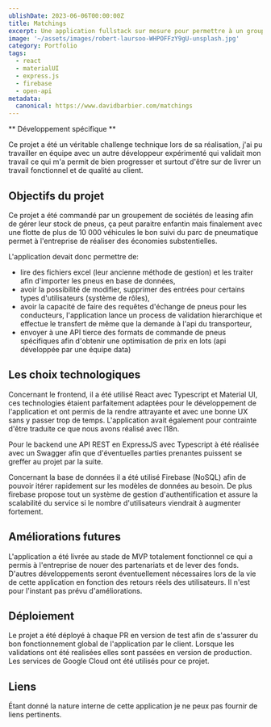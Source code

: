 ```yaml
---
ublishDate: 2023-06-06T00:00:00Z
title: Matchings
excerpt: Une application fullstack sur mesure pour permettre à un groupement de sociétés de gérer leurs stocks de pneus 
image: '~/assets/images/robert-laursoo-WHPOFFzY9gU-unsplash.jpg'
category: Portfolio
tags:
  - react
  - materialUI
  - express.js
  - firebase
  - open-api
metadata:
  canonical: https://www.davidbarbier.com/matchings
---
```


** Développement spécifique **

Ce projet a été un véritable challenge technique lors de sa réalisation, j'ai pu travailler en équipe avec un autre développeur expérimenté qui validait mon travail ce qui m'a permit de bien progresser et surtout d'être sur de livrer un travail fonctionnel et de qualité au client. 

## Objectifs du projet

Ce projet a été commandé par un groupement de sociétés de leasing afin de gérer leur stock de pneus, ça peut paraitre enfantin mais finalement avec une flotte de plus de 10 000 véhicules le bon suivi du parc de pneumatique permet à l'entreprise de réaliser des économies substentielles. 

L'application devait donc permettre de: 
- lire des fichiers excel (leur ancienne méthode de gestion) et les traiter afin d'importer les pneus en base de données,
- avoir la possibilité de modifier, supprimer des entrées pour certains types d'utilisateurs (système de rôles),
- avoir la capacité de faire des requêtes d'échange de pneus pour les conducteurs, l'application lance un process de validation hierarchique et effectue le transfert de même que la demande à l'api du transporteur,
- envoyer à une API tierce des formats de commande de pneus spécifiques afin d'obtenir une optimisation de prix en lots (api développée par une équipe data)

## Les choix technologiques

Concernant le frontend, il a été utilisé React avec Typescript et Material UI, ces technologies étaient parfaitement adaptées pour le développement de l'application et ont permis de la rendre attrayante et avec une bonne UX sans y passer trop de temps. L'application avait également pour contrainte d'être traduite ce que nous avons réalisé avec I18n.

Pour le backend une API REST en ExpressJS avec Typescript à été réalisée avec un Swagger afin que d'éventuelles parties prenantes puissent se greffer au projet par la suite. 

Concernant la base de données il a été utilisé Firebase (NoSQL) afin de pouvoir itérer rapidement sur les modèles de données au besoin. De plus firebase propose tout un système de gestion d'authentification et assure la scalabilité du service si le nombre d'utilisateurs viendrait à augmenter fortement.

## Améliorations futures

L'application a été livrée au stade de MVP totalement fonctionnel ce qui a permis à l'entreprise de nouer des partenariats et de lever des fonds. 
D'autres développements seront éventuellement nécessaires lors de la vie de cette application en fonction des retours réels des utilisateurs. 
Il n'est pour l'instant pas prévu d'améliorations.  

## Déploiement

Le projet a été déployé à chaque PR en version de test afin de s'assurer du bon fonctionnement global de l'application par le client. Lorsque les validations ont été realisées elles sont passées en version de production.
Les services de Google Cloud ont été utilisés pour ce projet. 

## Liens

Étant donné la nature interne de cette application je ne peux pas fournir de liens pertinents. 